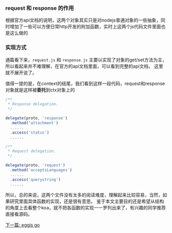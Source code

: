 ### request 和 response 的作用
根据官方api文档的说明，这两个对象其实只是对nodejs普通对象的一些抽象，同时增加了一些可以方便日常http开发的附加函数，实时上这两个js代码文件里面也是这么做的

### 实现方式
通篇看下来，```request.js``` 和 ```response.js``` 主要以实现了对象的get/set方法为主，所以看起来并不难理解，在官方的api文档里面，可以看到完整的api文档，
这里就不展开说了。

值得一提的是，在context的结尾，我们看到这样一段代码，request和response对象就是这样被**委托**到ctx对象上的
```javascript 1.8
/**
 * Response delegation.
 */

delegate(proto, 'response')
  .method('attachment')
  ......
  .access('status')
  ......

/**
 * Request delegation.
 */

delegate(proto, 'request')
  .method('acceptsLanguages')
  ......
  .access('querystring')
  ......

```

所以，总的来说，这两个文件没有太多的阅读难度，理解起来比较容易，当然，如果研究里面具体函数的实现，还是很有意思。
鉴于本文主要目的还是希望从结构的角度上去看整个koa，就不把各函数的实现一一罗列出来了，有兴趣的同学推荐直接看源码。

[下一篇: eggjs go](../egg-core/index.md)


